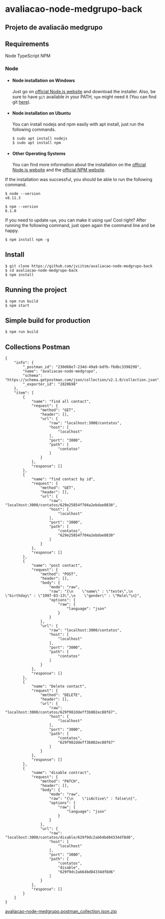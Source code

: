 # avaliacao-node-medgrupo-back

Projeto de avaliacão medgrupo
---

## Requirements

Node
TypeScript
NPM

### Node
- #### Node installation on Windows

  Just go on [official Node.js website](https://nodejs.org/) and download the installer.
Also, be sure to have `git` available in your PATH, `npm` might need it (You can find git [here](https://git-scm.com/)).

- #### Node installation on Ubuntu

  You can install nodejs and npm easily with apt install, just run the following commands.

      $ sudo apt install nodejs
      $ sudo apt install npm

- #### Other Operating Systems
  You can find more information about the installation on the [official Node.js website](https://nodejs.org/) and the [official NPM website](https://npmjs.org/).

If the installation was successful, you should be able to run the following command.

    $ node --version
    v8.11.3

    $ npm --version
    6.1.0

If you need to update `npm`, you can make it using `npm`! Cool right? After running the following command, just open again the command line and be happy.

    $ npm install npm -g

###

## Install

    $ git clone https://github.com/jviitsm/avaliacao-node-medgrupo-back
    $ cd avaliacao-node-medgrupo-back
    $ npm install

## Running the project
  
    $ npm run build
    $ npm start

## Simple build for production

    $ npm run build
    
    
    
    
## Collections Postman

```
{
	"info": {
		"_postman_id": "230d68e7-234d-49a9-bdfb-f6dbc3398298",
		"name": "avaliacao-node-medgrupo",
		"schema": "https://schema.getpostman.com/json/collection/v2.1.0/collection.json",
		"_exporter_id": "2820698"
	},
	"item": [
		{
			"name": "find all contact",
			"request": {
				"method": "GET",
				"header": [],
				"url": {
					"raw": "localhost:3000/contatos",
					"host": [
						"localhost"
					],
					"port": "3000",
					"path": [
						"contatos"
					]
				}
			},
			"response": []
		},
		{
			"name": "find contact by id",
			"request": {
				"method": "GET",
				"header": [],
				"url": {
					"raw": "localhost:3000/contatos/629e25854f704a2ebdae8830",
					"host": [
						"localhost"
					],
					"port": "3000",
					"path": [
						"contatos",
						"629e25854f704a2ebdae8830"
					]
				}
			},
			"response": []
		},
		{
			"name": "post contact",
			"request": {
				"method": "POST",
				"header": [],
				"body": {
					"mode": "raw",
					"raw": "{\n    \"name\" : \"teste\",\n    \"birthday\" : \"1997-03-13\",\n    \"gender\" : \"Male\"\n}",
					"options": {
						"raw": {
							"language": "json"
						}
					}
				},
				"url": {
					"raw": "localhost:3000/contatos",
					"host": [
						"localhost"
					],
					"port": "3000",
					"path": [
						"contatos"
					]
				}
			},
			"response": []
		},
		{
			"name": "Delete contact",
			"request": {
				"method": "DELETE",
				"header": [],
				"url": {
					"raw": "localhost:3000/contatos/629f982ddeff3b802ec88f67",
					"host": [
						"localhost"
					],
					"port": "3000",
					"path": [
						"contatos",
						"629f982ddeff3b802ec88f67"
					]
				}
			},
			"response": []
		},
		{
			"name": "disable contract",
			"request": {
				"method": "PATCH",
				"header": [],
				"body": {
					"mode": "raw",
					"raw": "{\n    \"isActive\" : false\n}",
					"options": {
						"raw": {
							"language": "json"
						}
					}
				},
				"url": {
					"raw": "localhost:3000/contatos/disable/629f9dc2ab64bd84334df8d6",
					"host": [
						"localhost"
					],
					"port": "3000",
					"path": [
						"contatos",
						"disable",
						"629f9dc2ab64bd84334df8d6"
					]
				}
			},
			"response": []
		}
	]
}
```

[avaliacao-node-medgrupo.postman_collection.json.zip](https://github.com/jviitsm/avaliacao-node-medgrupo-back/files/8856492/avaliacao-node-medgrupo.postman_collection.json.zip)

